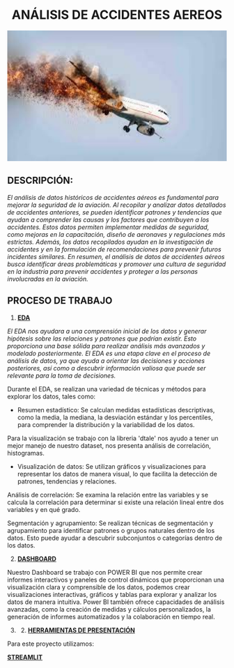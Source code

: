 <h1 align="center"><strong>ANÁLISIS DE ACCIDENTES AEREOS</strong></h1>

<p align="center">
<img src="src\avion_llamas.jpg"  height=300>
</p>

<h2><strong>DESCRIPCIÓN: </strong></h2>

_El análisis de datos históricos de accidentes aéreos es fundamental para mejorar la seguridad de la aviación. Al recopilar y analizar datos detallados de accidentes anteriores, se pueden identificar patrones y tendencias que ayudan a comprender las causas y los factores que contribuyen a los accidentes. Estos datos permiten implementar medidas de seguridad, como mejoras en la capacitación, diseño de aeronaves y regulaciones más estrictas. Además, los datos recopilados ayudan en la investigación de accidentes y en la formulación de recomendaciones para prevenir futuros incidentes similares. En resumen, el análisis de datos de accidentes aéreos busca identificar áreas problemáticas y promover una cultura de seguridad en la industria para prevenir accidentes y proteger a las personas involucradas en la aviación._

<h2><strong>PROCESO DE TRABAJO </strong></h2>

1. **[EDA]()** 

_El EDA nos ayudara a una comprensión inicial de los datos y generar hipótesis sobre las relaciones y patrones que podrían existir. Esto proporciona una base sólida para realizar análisis más avanzados y modelado posteriormente. El EDA es una etapa clave en el proceso de análisis de datos, ya que ayuda a orientar las decisiones y acciones posteriores, así como a descubrir información valiosa que puede ser relevante para la toma de decisiones._

Durante el EDA, se realizan una variedad de técnicas y métodos para explorar los datos, tales como:

- Resumen estadístico: Se calculan medidas estadísticas descriptivas, como la media, la mediana, la desviación estándar y los percentiles, para comprender la distribución y la variabilidad de los datos.

Para la visualización se trabajo con la libreria 'dtale' nos ayudo a tener un mejor manejo de nuestro dataset, nos presenta análisis de correlación, histogramas.

- Visualización de datos: Se utilizan gráficos y visualizaciones para representar los datos de manera visual, lo que facilita la detección de patrones, tendencias y relaciones. 

Análisis de correlación: Se examina la relación entre las variables y se calcula la correlación para determinar si existe una relación lineal entre dos variables y en qué grado.

Segmentación y agrupamiento: Se realizan técnicas de segmentación y agrupamiento para identificar patrones o grupos naturales dentro de los datos. Esto puede ayudar a descubrir subconjuntos o categorías dentro de los datos.

2. **[DASHBOARD]()**

Nuestro Dashboard se trabajo con POWER BI que nos permite crear informes interactivos y paneles de control dinámicos que proporcionan una visualización clara y comprensible de los datos, podemos crear visualizaciones interactivas, gráficos y tablas para explorar y analizar los datos de manera intuitiva. Power BI también ofrece capacidades de análisis avanzadas, como la creación de medidas y cálculos personalizados, la generación de informes automatizados y la colaboración en tiempo real.

3. 2. **[HERRAMIENTAS DE PRESENTACIÓN]()**
 
 Para este proyecto utilizamos:

 **[STREAMLIT]()**
 